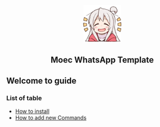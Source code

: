 <center>
  <img width="100px" src="../assets/moe.png" />
  <h2> Moec WhatsApp Template </h2>
</center>

## Welcome to guide

### List of table
- [How to install](/install.md)
- [How to add new Commands](/addcmd.md)